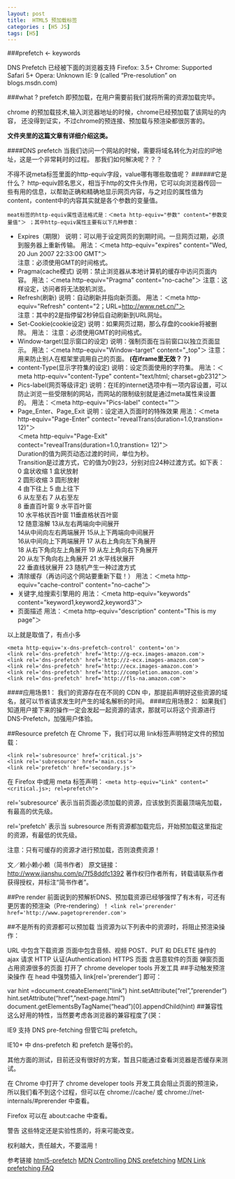 ```yaml
---
layout: post
title:  HTML5 预加载标签
categories : [H5 JS]
tags: [H5]
---
```

###prefetch <- keywords


DNS Prefetch 已经被下面的浏览器支持
Firefox: 3.5+
Chrome: Supported
Safari 5+
Opera: Unknown
IE: 9 (called “Pre-resolution” on blogs.msdn.com)

###what ? 
prefetch 即预加载，在用户需要前我们就将所需的资源加载完毕。

chrome 的预加载技术,输入浏览器地址的时候，chrome已经预加载了该网址的内容， 还没得到证实，不过chrome的预连接、预加载与预渲染都很厉害的。

**文件夹里的这篇文章有详细介绍这类。**

####DNS prefetch
当我们访问一个网站的时候，需要将域名转化为对应的IP地址，这是一个非常耗时的过程。
那我们如何解决呢？？？

不得不说meta标签里面的http-equiv字段，value哪有哪些取值呢？
######它是什么？
http-equiv顾名思义，相当于http的文件头作用，它可以向浏览器传回一些有用的信息，以帮助正确和精确地显示网页内容，与之对应的属性值为content，content中的内容其实就是各个参数的变量值。   
```
meat标签的http-equiv属性语法格式是：＜meta http-equiv="参数" content="参数变量值"＞ ；其中http-equiv属性主要有以下几种参数：
```

* Expires（期限）
说明：可以用于设定网页的到期时间。一旦网页过期，必须到服务器上重新传输。
用法：＜meta http-equiv="expires" content="Wed, 20 Jun 2007 22:33:00 GMT"＞  
注意：必须使用GMT的时间格式。 
* Pragma(cache模式) 
说明：禁止浏览器从本地计算机的缓存中访问页面内容。
用法：＜meta http-equiv="Pragma" content="no-cache"＞ 
注意：这样设定，访问者将无法脱机浏览。
* Refresh(刷新)
说明：自动刷新并指向新页面。 
用法：＜meta http-equiv="Refresh" content="2；URL=http://www.net.cn/"＞  
注意：其中的2是指停留2秒钟后自动刷新到URL网址。 
* Set-Cookie(cookie设定) 
说明：如果网页过期，那么存盘的cookie将被删除。 
用法：<meta http-equiv="Set-Cookie" content="cookievalue=xxx;expires=Friday,12-Jan-200118:18:18GMT；path=/">
注意：必须使用GMT的时间格式。
* Window-target(显示窗口的设定) 
说明：强制页面在当前窗口以独立页面显示。 
用法：＜meta http-equiv="Window-target" content="_top"＞ 
注意：用来防止别人在框架里调用自己的页面。 **(在iframe里无效？？)**
* content-Type(显示字符集的设定) 
说明：设定页面使用的字符集。
用法：＜meta http-equiv="content-Type" content="text/html; charset=gb2312"＞  
* Pics-label(网页等级评定) 
说明：在IE的internet选项中有一项内容设置，可以防止浏览一些受限制的网站，而网站的限制级别就是通过meta属性来设置的。
用法：＜meta http-equiv="Pics-label" contect=""＞
* Page_Enter、Page_Exit 
说明：设定进入页面时的特殊效果
用法：＜meta http-equiv="Page-Enter"    contect="revealTrans(duration=1.0,transtion=    12)"＞   
     ＜meta http-equiv="Page-Exit"    contect="revealTrans(duration=1.0,transtion=    12)"＞   
      Duration的值为网页动态过渡的时间，单位为秒。  
      Transition是过渡方式，它的值为0到23，分别对应24种过渡方式。如下表：  
      0    盒状收缩    1    盒状放射  
      2    圆形收缩    3    圆形放射  
      4    由下往上    5    由上往下  
      6    从左至右    7    从右至左  
      8    垂直百叶窗    9    水平百叶窗  
      10    水平格状百叶窗    11垂直格状百叶窗  
      12    随意溶解    13从左右两端向中间展开  
      14从中间向左右两端展开    15从上下两端向中间展开  
      16从中间向上下两端展开    17    从右上角向左下角展开  
      18    从右下角向左上角展开    19    从左上角向右下角展开  
      20    从左下角向右上角展开    21    水平线状展开  
      22    垂直线状展开    23    随机产生一种过渡方式  
* 清除缓存（再访问这个网站要重新下载！） 
用法：＜meta http-equiv="cache-control" content="no-cache"＞
* 关键字,给搜索引擎用的 
用法：＜meta http-equiv="keywords" content="keyword1,keyword2,keyword3"＞  
* 页面描述 
用法：＜meta http-equiv="description" content="This is my page"＞

以上就是取值了，有点小多

```
<meta http-equiv='x-dns-prefetch-control' content='on'>
<link rel='dns-prefetch' href='http://g-ecx.images-amazon.com'>
<link rel='dns-prefetch' href='http://z-ecx.images-amazon.com'>
<link rel='dns-prefetch' href='http://ecx.images-amazon.com'>
<link rel='dns-prefetch' href='http://completion.amazon.com'>
<link rel='dns-prefetch' href='http://fls-na.amazon.com'>
```

####应用场景1：
我们的资源存在在不同的 CDN 中，那提前声明好这些资源的域名，就可以节省请求发生时产生的域名解析的时间。
####应用场景2：
如果我们知道用户接下来的操作一定会发起一起资源的请求，那就可以将这个资源进行 DNS-Prefetch，加强用户体验。


##Resource prefetch
在 Chrome 下，我们可以用 link标签声明特定文件的预加载：

```
<link rel='subresource' href='critical.js'>
<link rel='subresource' href='main.css'>
<link rel='prefetch' href='secondary.js'>
```
在 Firefox 中或用 meta 标签声明：
```<meta http-equiv="Link" content="<critical.js>; rel=prefetch">```

rel='subresource' 表示当前页面必须加载的资源，应该放到页面最顶端先加载，有最高的优先级。

rel='prefetch' 表示当 subresource 所有资源都加载完后，开始预加载这里指定的资源，有最低的优先级。

注意：只有可缓存的资源才进行预加载，否则浪费资源！

文／赖小赖小赖（简书作者）
原文链接：http://www.jianshu.com/p/7f58ddfc1392
著作权归作者所有，转载请联系作者获得授权，并标注“简书作者”。


##Pre render
前面说到的预解析DNS、预加载资源已经够强悍了有木有，可还有更厉害的预渲染（Pre-rendering）！
```<link rel='prerender' href='http://www.pagetoprerender.com'>```

##不是所有的资源都可以预加载
当资源为以下列表中的资源时，将阻止预渲染操作：

URL 中包含下载资源
页面中包含音频、视频
POST、PUT 和 DELETE 操作的 ajax 请求
HTTP 认证(Authentication)
HTTPS 页面
含恶意软件的页面
弹窗页面
占用资源很多的页面
打开了 chrome developer tools 开发工具
##手动触发预渲染操作
在 head 中强势插入 link[rel='prerender'] 即可：

var hint =document.createElement("link")
hint.setAttribute(“rel”,”prerender”)
hint.setAttribute(“href”,”next-page.html”)
document.getElementsByTagName(“head”)[0].appendChild(hint)
##兼容性
这么好用的特性，当然要考虑各浏览器的兼容程度了(哭：

IE9 支持 DNS pre-fetching 但管它叫 prefetch。

IE10+ 中 dns-prefetch 和 prefetch 是等价的。

其他方面的测试，目前还没有很好的方案，暂且只能通过查看浏览器是否缓存来测试。

在 Chrome 中打开了 chrome developer tools 开发工具会阻止页面的预渲染，所以我们看不到这个过程，但可以在 chrome://cache/ 或 chrome://net-internals/#prerender 中查看。

Firefox 可以在 about:cache 中查看。

警告
这些特定还是实验性质的，将来可能改变。

权利越大，责任越大，不要滥用！

参考链接
[html5-prefetch](https://medium.com/@luisvieira_gmr/html5-prefetch-1e54f6dda15d/)
[MDN Controlling DNS prefetching](https://developer.mozilla.org/en-US/docs/Web/HTTP/Controlling_DNS_prefetching/)
[MDN Link prefetching FAQ](https://developer.mozilla.org/en-US/docs/Web/HTTP/Link_prefetching_FAQ/)

